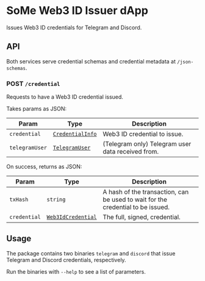 # SoMe Web3 ID Issuer dApp

Issues Web3 ID credentials for Telegram and Discord.

## API

Both services serve credential schemas and credential metadata at `/json-schemas`.

### POST `/credential`

Requests to have a Web3 ID credential issued.

Takes params as JSON:

| Param          | Type                                                                                                             | Description                                       |
| -------------- | ---------------------------------------------------------------------------------------------------------------- | ------------------------------------------------- |
| `credential`   | [`CredentialInfo`](https://docs.rs/concordium_base/latest/concordium_base/cis4_types/struct.CredentialInfo.html) | Web3 ID credential to issue.                      |
| `telegramUser` | [`TelegramUser`](https://core.telegram.org/widgets/login)                                                        | (Telegram only) Telegram user data received from. |

On success, returns as JSON:

| Param        | Type                                                                                                             | Description                                                                     |
| ------------ | ---------------------------------------------------------------------------------------------------------------- | ------------------------------------------------------------------------------- |
| `txHash`     | `string`                                                                                                         | A hash of the transaction, can be used to wait for the credential to be issued. |
| `credential` | [`Web3IdCredential`](https://docs.rs/concordium_base/latest/concordium_base/web3id/struct.Web3IdCredential.html) | The full, signed, credential.                                                   |

## Usage

The package contains two binaries `telegram` and `discord` that issue Telegram and Discord credentials, respectively.

Run the binaries with `--help` to see a list of parameters.
